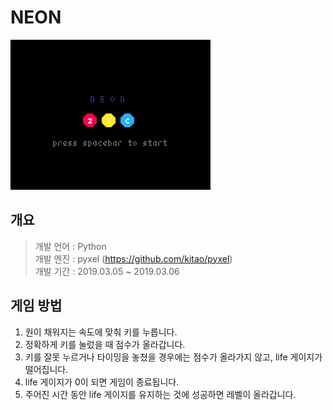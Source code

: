 # NEON
![neon_pyxel_image.gif](neon_pyxel_image.gif)

개요
----
> 개발 언어 : Python  
> 개발 엔진 : pyxel (https://github.com/kitao/pyxel)  
> 개발 기간 : 2019.03.05 ~ 2019.03.06  

게임 방법
---------
1. 원이 채워지는 속도에 맞춰 키를 누릅니다.  
2. 정확하게 키를 눌렀을 때 점수가 올라갑니다.  
3. 키를 잘못 누르거나 타이밍을 놓쳤을 경우에는 점수가 올라가지 않고, life 게이지가 떨어집니다.  
4. life 게이지가 0이 되면 게임이 종료됩니다.  
5. 주어진 시간 동안 life 게이지를 유지하는 것에 성공하면 레벨이 올라갑니다.  
